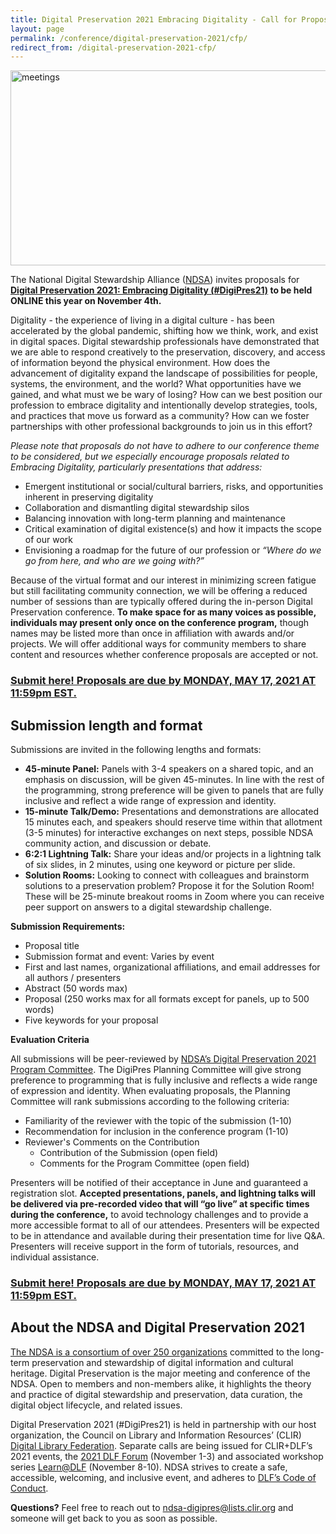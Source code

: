 ```yaml
---
title: Digital Preservation 2021 Embracing Digitality - Call for Proposals
layout: page
permalink: /conference/digital-preservation-2021/cfp/
redirect_from: /digital-preservation-2021-cfp/
---
```

<img alt="meetings" width="820" height="312" src='{{ "/images/DigiPres-2021-820x312.jpg" | prepend: site.baseurl }}'>

The National Digital Stewardship Alliance ([NDSA](http://ndsa.diglib.org/)) invites proposals for **[Digital Preservation 2021: Embracing Digitality (#DigiPres21)](https://ndsa.org/conference/) to be held ONLINE this year on November 4th.** 

Digitality - the experience of living in a digital culture - has been accelerated by the global pandemic, shifting how we think, work, and exist in digital spaces. Digital stewardship professionals have demonstrated that we are able to respond creatively to the preservation, discovery, and access of information beyond the physical environment. How does the advancement of digitality expand the landscape of possibilities for people, systems, the environment, and the world? What opportunities have we gained, and what must we be wary of losing? How can we best position our profession to embrace digitality and intentionally develop strategies, tools, and practices that move us forward as a community? How can we foster partnerships with other professional backgrounds to join us in this effort?

*Please note that proposals do not have to adhere to our conference theme to be considered, but we especially encourage proposals related to Embracing Digitality, particularly presentations that address:*

- Emergent institutional or social/cultural barriers, risks, and opportunities inherent in preserving digitality
- Collaboration and dismantling digital stewardship silos
- Balancing innovation with long-term planning and maintenance
- Critical examination of digital existence(s) and how it impacts the scope of our work
- Envisioning a roadmap for the future of our profession or *“Where do we go from here, and who are we going with?”*

Because of the virtual format and our interest in minimizing screen fatigue but still facilitating community connection, we will be offering a reduced number of sessions than are typically offered during the in-person Digital Preservation conference. **To make space for as many voices as possible, individuals may present only once on the conference program,** though names may be listed more than once in affiliation with awards and/or projects. We will offer additional ways for community members to share content and resources whether conference proposals are accepted or not.

### **[Submit here! Proposals are due by MONDAY, MAY 17, 2021 AT 11:59pm EST.](https://clir.users.membersuite.com/community/competitions/competition-details/b909aef5-00aa-c2bc-d848-6d2068522ce7)**

## Submission length and format

Submissions are invited in the following lengths and formats:

- **45-minute Panel:** Panels with 3-4 speakers on a shared topic, and an emphasis on discussion, will be given 45-minutes. In line with the rest of the programming, strong preference will be given to panels that are fully inclusive and reflect a wide range of expression and identity.
- **15-minute Talk/Demo:** Presentations and demonstrations are allocated 15 minutes each, and speakers should reserve time within that allotment (3-5 minutes) for interactive exchanges on next steps, possible NDSA community action, and discussion or debate.
- **6:2:1 Lightning Talk:** Share your ideas and/or projects in a lightning talk of six slides, in 2 minutes, using one keyword or picture per slide.
- **Solution Rooms:** Looking to connect with colleagues and brainstorm solutions to a preservation problem? Propose it for the Solution Room! These will be 25-minute breakout rooms in Zoom where you can receive peer support on answers to a digital stewardship challenge.

**Submission Requirements:**
- Proposal title
- Submission format and event: Varies by event
- First and last names, organizational affiliations, and email addresses for all authors / presenters
- Abstract (50 words max)
- Proposal (250 works max for all formats except for panels, up to 500 words)
- Five keywords for your proposal

**Evaluation Criteria**

All submissions will be peer-reviewed by [NDSA’s Digital Preservation 2021 Program Committee](https://ndsa.org/conference/). The DigiPres Planning Committee will give strong preference to programming that is fully inclusive and reflects a wide range of expression and identity. When evaluating proposals, the Planning Committee will rank submissions according to the following criteria:
- Familiarity of the reviewer with the topic of the submission (1-10)
- Recommendation for inclusion in the conference program (1-10)
- Reviewer's Comments on the Contribution
  - Contribution of the Submission (open field)
  - Comments for the Program Committee (open field)

Presenters will be notified of their acceptance in June and guaranteed a registration slot. **Accepted presentations, panels, and lightning talks will be delivered via pre-recorded video that will “go live” at specific times during the conference,** to avoid technology challenges and to provide a more accessible format to all of our attendees. Presenters will be expected to be in attendance and available during their presentation time for live Q&A. Presenters will receive support in the form of tutorials, resources, and individual assistance.

### **[Submit here! Proposals are due by MONDAY, MAY 17, 2021 AT 11:59pm EST.](https://clir.users.membersuite.com/community/competitions/competition-details/b909aef5-00aa-c2bc-d848-6d2068522ce7)**

## About the NDSA and Digital Preservation 2021
[The NDSA is a consortium of over 250 organizations](https://ndsa.org/about/) committed to the long-term preservation and stewardship of digital information and cultural heritage. Digital Preservation is the major meeting and conference of the NDSA. Open to members and non-members alike, it highlights the theory and practice of digital stewardship and preservation, data curation, the digital object lifecycle, and related issues.

Digital Preservation 2021 (#DigiPres21) is held in partnership with our host organization, the Council on Library and Information Resources’ (CLIR) [Digital Library Federation](https://www.diglib.org/). Separate calls are being issued for CLIR+DLF’s 2021 events, the [2021 DLF Forum](https://forum2021.diglib.org) (November 1-3) and associated workshop series [Learn@DLF](https://forum2021.diglib.org/learndlf/) (November 8-10). NDSA strives to create a safe, accessible, welcoming, and inclusive event, and adheres to [DLF’s Code of Conduct](https://www.diglib.org/about/code-of-conduct/). 

**Questions?** Feel free to reach out to [ndsa-digipres@lists.clir.org](mailto:ndsa-digipres@lists.clir.org) and someone will get back to you as soon as possible.




